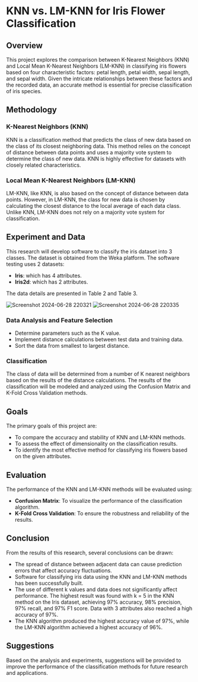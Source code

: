 # KNN vs. LM-KNN for Iris Flower Classification

## Overview

This project explores the comparison between K-Nearest Neighbors (KNN) and Local Mean K-Nearest Neighbors (LM-KNN) in classifying iris flowers based on four characteristic factors: petal length, petal width, sepal length, and sepal width. Given the intricate relationships between these factors and the recorded data, an accurate method is essential for precise classification of iris species.

## Methodology

### K-Nearest Neighbors (KNN)
KNN is a classification method that predicts the class of new data based on the class of its closest neighboring data. This method relies on the concept of distance between data points and uses a majority vote system to determine the class of new data. KNN is highly effective for datasets with closely related characteristics.

### Local Mean K-Nearest Neighbors (LM-KNN)
LM-KNN, like KNN, is also based on the concept of distance between data points. However, in LM-KNN, the class for new data is chosen by calculating the closest distance to the local average of each data class. Unlike KNN, LM-KNN does not rely on a majority vote system for classification.

## Experiment and Data
This research will develop software to classify the iris dataset into 3 classes. The dataset is obtained from the Weka platform. The software testing uses 2 datasets: 
- **Iris**: which has 4 attributes.
- **Iris2d**: which has 2 attributes.

The data details are presented in Table 2 and Table 3.

![Screenshot 2024-06-28 220321](https://github.com/jakikbae/Performance-Comparison-of-KNN-and-LMKNN-Methods-for-Iris-Classification-with-Variation-of-Data/assets/88555527/b703b03e-6e19-4d42-b063-0da508fbb4b3)
![Screenshot 2024-06-28 220335](https://github.com/jakikbae/Performance-Comparison-of-KNN-and-LMKNN-Methods-for-Iris-Classification-with-Variation-of-Data/assets/88555527/435f9141-bfc5-4897-90ae-0b7123fd1249)


### Data Analysis and Feature Selection
- Determine parameters such as the K value.
- Implement distance calculations between test data and training data.
- Sort the data from smallest to largest distance.

### Classification
The class of data will be determined from a number of K nearest neighbors based on the results of the distance calculations. The results of the classification will be modeled and analyzed using the Confusion Matrix and K-Fold Cross Validation methods.

## Goals
The primary goals of this project are:
- To compare the accuracy and stability of KNN and LM-KNN methods.
- To assess the effect of dimensionality on the classification results.
- To identify the most effective method for classifying iris flowers based on the given attributes.

## Evaluation
The performance of the KNN and LM-KNN methods will be evaluated using:
- **Confusion Matrix**: To visualize the performance of the classification algorithm.
- **K-Fold Cross Validation**: To ensure the robustness and reliability of the results.

## Conclusion
From the results of this research, several conclusions can be drawn:
- The spread of distance between adjacent data can cause prediction errors that affect accuracy fluctuations.
- Software for classifying iris data using the KNN and LM-KNN methods has been successfully built.
- The use of different k values and data does not significantly affect performance. The highest result was found with k = 5 in the KNN method on the Iris dataset, achieving 97% accuracy, 98% precision, 97% recall, and 97% F1 score. Data with 3 attributes also reached a high accuracy of 97%.
- The KNN algorithm produced the highest accuracy value of 97%, while the LM-KNN algorithm achieved a highest accuracy of 96%.

## Suggestions
Based on the analysis and experiments, suggestions will be provided to improve the performance of the classification methods for future research and applications.
